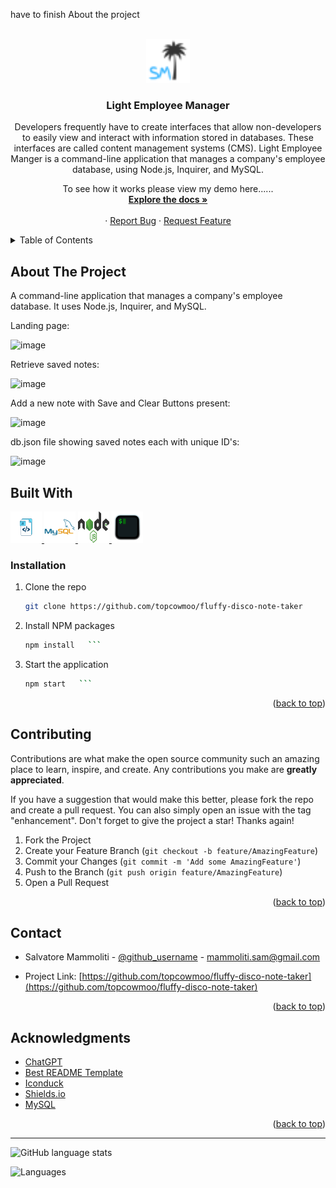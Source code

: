 have to finish About the project





<br />
<div align="center">
  <a href="https://github.com/topcowmoo/fluffy-disco-note-taker">
    <img src="./assets/SMfavicon-32x32.png" alt="Logo" width="70" height="70">
  </a>

<h3 align="center">Light Employee Manager</h3>

  <p align="center">
   Developers frequently have to create interfaces that allow non-developers to easily view and interact with information stored in databases. These interfaces are called content management systems (CMS). Light Employee Manger is a command-line application that manages a company's employee database, using Node.js, Inquirer, and MySQL. 

   To see how it works please view my demo here......
    <br />
    <a href="https://github.com/topcowmoo/fluffy-disco-note-taker"><strong>Explore the docs »</strong></a>
    <br />
    <br />
    <!-- <a href="https://pacific-basin-11264-4d339f96ea1b.herokuapp.com/">Link to Deployed app on Heroku</a> -->
    ·
    <a href="https://github.com/topcowmoo/light-employee-manager/issues">Report Bug</a>
    ·
    <a href="https://github.com/topcowmoo/light-employee-manager/issues">Request Feature</a>
  </p>
</div>

<!-- TABLE OF CONTENTS -->
<details>
  <summary>Table of Contents</summary>
  <ol>
    <li>
      <a href="#about-the-project">About The Project</a>
      <ul>
        <li><a href="#built-with">Built With</a></li>
      </ul>
    </li>
        <li><a href="#installation">Installation</a></li>
      </ul>
    </li>
    <li><a href="#contributing">Contributing</a></li>
    <li><a href="#contact">Contact</a></li>
    <li><a href="#acknowledgments">Acknowledgments</a></li>
  </ol>
</details>

<!-- ABOUT THE PROJECT -->

## About The Project

A command-line application that manages a company's employee database. It uses Node.js, Inquirer, and MySQL.

Landing page:

![image](https://github.com/topcowmoo/fluffy-disco-note-taker/assets/149528212/710c02b8-5ca9-414b-be6c-df19fb7b6118)

Retrieve saved notes:

![image](https://github.com/topcowmoo/fluffy-disco-note-taker/assets/149528212/08364672-5017-4f93-bcab-81572fa2fc77)

Add a new note with Save and Clear Buttons present:

![image](https://github.com/topcowmoo/fluffy-disco-note-taker/assets/149528212/fd3ba555-1aeb-4db3-961b-93d9649a6dfa)

db.json file showing saved notes each with unique ID's:

![image](https://github.com/topcowmoo/fluffy-disco-note-taker/assets/149528212/719a7feb-9c5d-469e-ab02-8ad5a3542018)

## Built With

<a href="HTML-url">
  <img src="./assets/javascript.png" alt="Alt text" width="50" height="50">
  <img src="./assets/mysql-original-wordmark.png" alt="Alt text" width="50" height="50">
  <img src="./assets/nodejs.png" alt="Alt text" width="50" height="50">
  <img src="./assets/iterm2.png" alt="Alt text" width="50" height="50">
</a>

### Installation

1. Clone the repo
   ```sh
   git clone https://github.com/topcowmoo/fluffy-disco-note-taker
   ```
2. Install NPM packages
   ````sh
   npm install   ```
   ````
3. Start the application
   ````sh
   npm start   ```
   ````

<p align="right">(<a href="#readme-top">back to top</a>)</p>

<!-- CONTRIBUTING -->

## Contributing

Contributions are what make the open source community such an amazing place to learn, inspire, and create. Any contributions you make are **greatly appreciated**.

If you have a suggestion that would make this better, please fork the repo and create a pull request. You can also simply open an issue with the tag "enhancement".
Don't forget to give the project a star! Thanks again!

1. Fork the Project
2. Create your Feature Branch (`git checkout -b feature/AmazingFeature`)
3. Commit your Changes (`git commit -m 'Add some AmazingFeature'`)
4. Push to the Branch (`git push origin feature/AmazingFeature`)
5. Open a Pull Request

<p align="right">(<a href="#readme-top">back to top</a>)</p>

<!-- CONTACT -->

## Contact

- Salvatore Mammoliti - [@github_username](https://github.com/topcowmoo) - mammoliti.sam@gmail.com

-  Project Link: [https://github.com/topcowmoo/fluffy-disco-note-taker](https://github.com/topcowmoo/fluffy-disco-note-taker)

<p align="right">(<a href="#readme-top">back to top</a>)</p>

<!-- ACKNOWLEDGMENTS -->

## Acknowledgments

- [ChatGPT](https://chat.openai.com/)
- [Best README Template](https://github.com/othneildrew/Best-README-Template)
- [Iconduck](https://iconduck.com/)
- [Shields.io](https://shields.io/)
- [MySQL](https://dev.mysql.com/)

<p align="right">(<a href="#readme-top">back to top</a>)</p>

---

![GitHub language stats](https://img.shields.io/github/languages/top/topcowmoo/light-employee-manager)

![Languages](https://img.shields.io/github/languages/count/topcowmoo/light-employee-manager)
